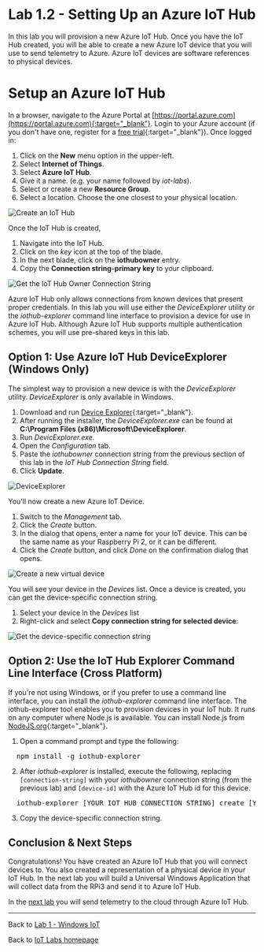 # Lab 1.2 - Setting Up an Azure IoT Hub

In this lab you will provision a new Azure IoT Hub. Once you have the IoT Hub created, you will be able to create a new Azure IoT device that you will use to send telemetry to Azure. Azure IoT devices are software references to physical devices.

# Setup an Azure IoT Hub
In a browser, navigate to the Azure Portal at [https://portal.azure.com](https://portal.azure.com){:target="_blank"}. Login to your Azure account (if you don't have one, register for a [free trial](https://azure.microsoft.com/en-us/pricing/free-trial/){:target="_blank"}). Once logged in:

1. Click on the __New__ menu option in the upper-left.
2. Select __Internet of Things__.
3. Select __Azure IoT Hub__.
4. Give it a name. (e.g. your name followed by _iot-labs_). 
5. Select or create a new __Resource Group__.
6. Select a location. Choose the one closest to your physical location.

![Create an IoT Hub](/images/RPi3/RPi3_New-IoT-Hub.png)
  
Once the IoT Hub is created, 

1. Navigate into the IoT Hub.
2. Click on the _key_ icon at the top of the blade.
3. In the next blade, click on the __iothubowner__ entry.
4. Copy the __Connection string-primary key__ to your clipboard.

![Get the IoT Hub Owner Connection String](/images/RPi3/RPi3_AzureIoTConnectionString.png)

Azure IoT Hub only allows connections from known devices that present proper credentials. In this lab you will use either the _DeviceExplorer_ utility or the _iothub-explorer_ command line interface to provision a device for use in Azure IoT Hub. Although Azure IoT Hub supports multiple authentication schemes, you will use pre-shared keys in this lab.

## Option 1: Use Azure IoT Hub DeviceExplorer (Windows Only)
The simplest way to provision a new device is with the _DeviceExplorer_ utility. _DeviceExplorer_ is only available in Windows. 

1. Download and run [Device Explorer][deviceexplorer]{:target="_blank"}. 
2. After running the installer, the _DeviceExplorer.exe_ can be found at __C:\Program Files (x86)\Microsoft\DeviceExplorer__. 
3. Run _DevicExplorer.exe_.
4. Open the _Configuration_ tab.
5. Paste the _iothubowner_ connection string from the previous section of this lab in the _IoT Hub Connection String_ field.
6. Click __Update__.

![DeviceExplorer](/images/RPi3/RPi3_deviceexplorer01.png)

You'll now create a new Azure IoT Device.

1. Switch to the _Management_ tab.
3. Click the _Create_ button.
4. In the dialog that opens, enter a name for your IoT device. This can be the same name as your Raspberry Pi 2, or it can be different.
5. Click the _Create_ button, and click _Done_ on the confirmation dialog that opens.

![Create a new virtual device](/images/RPi3/RPi3_deviceexplorer02.png) 

You will see your device in the _Devices_ list. Once a device is created, you can get the device-specific connection string.

1. Select your device in the _Devices_ list
2. Right-click and select __Copy connection string for selected device__:

![Get the device-specific connection string](/images/RPi3/RPi3_deviceexplorer03.png) 

## Option 2: Use the IoT Hub Explorer Command Line Interface (Cross Platform)
If you're not using Windows, or if you prefer to use a command line interface, you can install the _iothub-explorer_ command line interface. The iothub-explorer tool enables you to provision devices in your IoT hub. It runs on any computer where Node.js is available. You can install Node.js from [NodeJS.org](https://nodejs.org){:target="_blank"}.

1. Open a command prompt and type the following:

<pre>
  npm install -g iothub-explorer
</pre>

2. After _iothub-explorer_ is installed, execute the following, replacing <code>[connection-string]</code> with your <i>iothubowner</i> connection string (from the previous lab) and <code>[device-id]</code> with the Azure IoT Hub id for this device.

<pre>
  iothub-explorer [YOUR IOT HUB CONNECTION STRING] create [YOUR DEVICE NAME] --connection-string
</pre>

3. Copy the device-specific connection string.

## Conclusion &amp; Next Steps
Congratulations! You have created an Azure IoT Hub that you will connect devices to. You also created a representation of a physical device in your IoT Hub. In the next lab you will build a Universal Windows Application that will collect data from the RPi3 and send it to Azure IoT Hub.

In the [next lab][nextlab] you will send telemetry to the cloud through Azure IoT Hub.

---

Back to [Lab 1 - Windows IoT](/content/lab-1-windows-iot.md)

Back to [IoT Labs homepage](/readme.md)

[nextlab]: /content/lab-1-3-sending-telemetry-to-the-cloud.md
[deviceexplorer]: https://github.com/Azure/azure-iot-sdks/blob/master/tools/DeviceExplorer/doc/how_to_use_device_explorer.md
